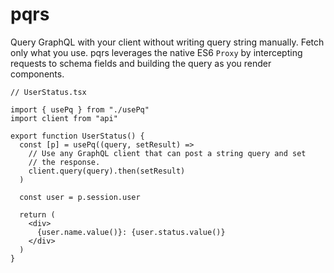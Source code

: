 # pqrs

Query GraphQL with your client without writing query string manually. Fetch only what you use. pqrs leverages the native ES6 `Proxy` by intercepting requests to schema fields and building the query as you render components.

```tsx
// UserStatus.tsx

import { usePq } from "./usePq"
import client from "api"

export function UserStatus() {
  const [p] = usePq((query, setResult) =>
    // Use any GraphQL client that can post a string query and set
    // the response.
    client.query(query).then(setResult)
  )

  const user = p.session.user
  
  return (
    <div>
      {user.name.value()}: {user.status.value()}
    </div>
  )
}
```
